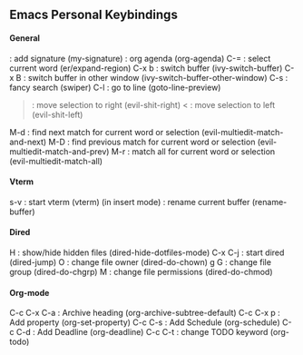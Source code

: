 ## Emacs Personal Keybindings
#### General

<f5> : add signature (my-signature)
<f10> : org agenda (org-agenda)
C-= : select current word (er/expand-region)
C-x b : switch buffer (ivy-switch-buffer)
C-x B : switch buffer in other window (ivy-switch-buffer-other-window)
C-s : fancy search (swiper)
C-l : go to line (goto-line-preview)

> : move selection to right (evil-shit-right)
< : move selection to left (evil-shit-left)

M-d : find next match for current word or selection (evil-multiedit-match-and-next)
M-D : find previous match for current word or selection (evil-multiedit-match-and-prev)
M-r : match all for current word or selection (evil-multiedit-match-all)

#### Vterm

s-v : start vterm (vterm)
<f6> (in insert mode) : rename current buffer (rename-buffer)

#### Dired

H : show/hide hidden files (dired-hide-dotfiles-mode)
C-x C-j : start dired (dired-jump)
O : change file owner (dired-do-chown)
g G : change file group (dired-do-chgrp)
M : change file permissions (dired-do-chmod)

#### Org-mode

C-c C-x C-a : Archive heading (org-archive-subtree-default)
C-c C-x p : Add property (org-set-property)
C-c C-s : Add Schedule (org-schedule)
C-c C-d : Add Deadline (org-deadline)
C-c C-t : change TODO keyword (org-todo)
